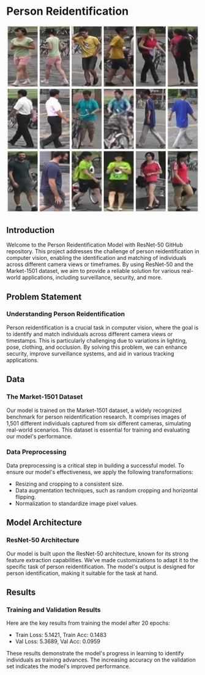 # Person Reidentification

![Reidentification](./Images/dataset.jpg)

## Introduction

Welcome to the Person Reidentification Model with ResNet-50 GitHub repository. This project addresses the challenge of person reidentification in computer vision, enabling the identification and matching of individuals across different camera views or timeframes. By using ResNet-50 and the Market-1501 dataset, we aim to provide a reliable solution for various real-world applications, including surveillance, security, and more.

## Problem Statement

### Understanding Person Reidentification

Person reidentification is a crucial task in computer vision, where the goal is to identify and match individuals across different camera views or timestamps. This is particularly challenging due to variations in lighting, pose, clothing, and occlusion. By solving this problem, we can enhance security, improve surveillance systems, and aid in various tracking applications.

## Data

### The Market-1501 Dataset

Our model is trained on the Market-1501 dataset, a widely recognized benchmark for person reidentification research. It comprises images of 1,501 different individuals captured from six different cameras, simulating real-world scenarios. This dataset is essential for training and evaluating our model's performance.

### Data Preprocessing

Data preprocessing is a critical step in building a successful model. To ensure our model's effectiveness, we apply the following transformations:

- Resizing and cropping to a consistent size.
- Data augmentation techniques, such as random cropping and horizontal flipping.
- Normalization to standardize image pixel values.

## Model Architecture

### ResNet-50 Architecture

Our model is built upon the ResNet-50 architecture, known for its strong feature extraction capabilities. We've made customizations to adapt it to the specific task of person reidentification. The model's output is designed for person identification, making it suitable for the task at hand.

## Results

### Training and Validation Results

Here are the key results from training the model after 20 epochs:

  - Train Loss: 5.1421, Train Acc: 0.1483
  - Val Loss: 5.3689, Val Acc: 0.0959

These results demonstrate the model's progress in learning to identify individuals as training advances. The increasing accuracy on the validation set indicates the model's improved performance.
